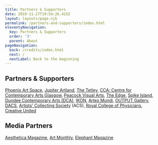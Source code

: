 ```yaml
---
title: Partners & Supporters
date: 2019-11-27T19:54:26.415Z
layout: layouts/page.njk
permalink: /partners-and-supporters/index.html
eleventyNavigation:
  key: Partners & Supporters
  order: '3'
  parent: About
pageNavigation:
  back: /credits/index.html
  next: /
  nextLabel: Back to the beginning
---
```

## Partners & Supporters

[Phoenix Art Space](https://www.phoenixbrighton.org/), [Jupiter Artland](https://www.jupiterartland.org/), [The Tetley](https://www.thetetley.org/), [CCA: Centre for Contemporary Arts Glasgow](https://www.cca-glasgow.com/about-cca/what-we-do), [Peacock Visual Arts](https://peacockvisualarts.com/), [The Edge](https://www.edgearts.org/), [Spike Island](https://www.spikeisland.org.uk/), [Dundee Contemporary Arts (DCA)](https://www.dca.org.uk/), [IKON](https://www.ikon-gallery.org/), [Artes Mundi](http://www.artesmundi.org/), [OUTPUT Gallery](http://outputgallery.com/), [DACS](https://www.dacs.org.uk/), [Artists' Collecting Society](https://artistscollectingsociety.org/) (ACS), [Royal College of Physicians](https://www.rcplondon.ac.uk/), [Creative United](https://www.creativeunited.org.uk/)

## Media Partners

[Aesthetica Magazine](https://www.aestheticamagazine.com/), [Art Monthly](https://www.artmonthly.co.uk/), [Elephant Magazine](https://elephant.art/)

